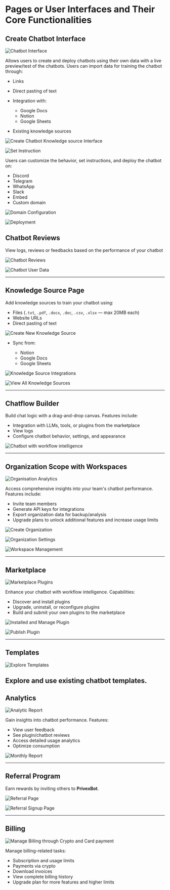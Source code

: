 # Pages or User Interfaces and Their Core Functionalities

## Create Chatbot Interface

![Chatbot Interface](./privexbot-assets/create-chatbot.png)

Allows users to create and deploy chatbots using their own data with a live preview/test of the chatbots. Users can import data for training the chatbot through:

* Links
* Direct pasting of text
* Integration with:

  * Google Docs
  * Notion
  * Google Sheets
* Existing knowledge sources

![Create Chatbot Knowledge source Interface](./privexbot-assets/create-chatbot-knowledge.png)

![Set Instruction](./privexbot-assets/set-instruction.png)

Users can customize the behavior, set instructions, and deploy the chatbot on:

* Discord
* Telegram
* WhatsApp
* Slack
* Embed
* Custom domain

![Domain Configuration](./privexbot-assets/domain-confi-api-access.png)

![Deployment](./privexbot-assets/deployment-and-integration.png)

## Chatbot Reviews

View logs, reviews or feedbacks based on the performance of your chatbot

![Chatbot Reviews](./privexbot-assets/chatbot-reviews.png)

![Chatbot User Data](./privexbot-assets/chatbot-user-demograph-and-geo-distri.png)

---

## Knowledge Source Page

Add knowledge sources to train your chatbot using:

* Files (`.txt`, `.pdf`, `.docx`, `.doc`, `.csv`, `.xlsx` — max 20MB each)
* Website URLs
* Direct pasting of text

![Create New Knowledge Source](./privexbot-assets/knowledge-sources.png)

* Sync from:

  * Notion
  * Google Docs
  * Google Sheets

![Knowledge Source Integrations](./privexbot-assets/knowledge-sources-integrations.png)

![View All Knowledge Sources](./privexbot-assets/view-all-knowledge-sources.png)

---

## Chatflow Builder

Build chat logic with a drag-and-drop canvas. Features include:

* Integration with LLMs, tools, or plugins from the marketplace
* View logs
* Configure chatbot behavior, settings, and appearance

![Chatbot with workflow intelligence](./privexbot-assets/chatflow-builder.png)

---

## Organization Scope with Workspaces

![Organisation Analytics](./privexbot-assets/org-analytics.png)

Access comprehensive insights into your team's chatbot performance. Features include:

* Invite team members
* Generate API keys for integrations
* Export organization data for backup/analysis
* Upgrade plans to unlock additional features and increase usage limits

![Create Organization](./privexbot-assets/create-org.png)

![Organization Settings](./privexbot-assets/org-settings.png)

![Workspace Management](./privexbot-assets/switch-workspace.png)

---

## Marketplace

![Marketplace Plugins](./privexbot-assets/marketplace-plugin-dashboard.png)

Enhance your chatbot with workflow intelligence. Capabilities:

* Discover and install plugins
* Upgrade, uninstall, or reconfigure plugins
* Build and submit your own plugins to the marketplace

![Installed and Manage Plugin](./privexbot-assets/installed-plugin-page.png)

![Publish Plugin](./privexbot-assets/publish-plugin-page.png)

---

## Templates

![Explore Templates](./privexbot-assets/explore-templates.png)

Explore and use existing chatbot templates.
---

## Analytics

![Analytic Report](./privexbot-assets/analytics-report.png)

Gain insights into chatbot performance. Features:

* View user feedback
* See plugin/chatbot reviews
* Access detailed usage analytics
* Optimize consumption

![Monthly Report](./privexbot-assets/monthly-report.png)

---

## Referral Program

Earn rewards by inviting others to **PrivexBot**.

![Referral Page](./privexbot-assets/referral-page.png)

![Referral Signup Page](./privexbot-assets/referral-signup.png)

---

## Billing

![Manage Billing through Crypto and Card payment](./privexbot-assets/billing-page.png)

Manage billing-related tasks:

* Subscription and usage limits
* Payments via crypto
* Download invoices
* View complete billing history
* Upgrade plan for more features and higher limits
